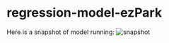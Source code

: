 # regression-model-ezPark
Here is a snapshot of model running:
![snapshot](https://github.com/Jai0401/regression-model-ezPark/assets/112328542/401e800c-2dfa-4463-a0d1-87e1ffb7a433)
